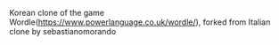 Korean clone of the game Wordle(https://www.powerlanguage.co.uk/wordle/), forked from Italian clone by sebastianomorando
